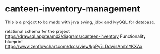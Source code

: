 # canteen-inventory-management
This is a project to be made with java swing, jdbc and MySQL for database.

relational schema for the project 
https://drawsql.app/teamd3/diagrams/canteen-inventory
Functionality blueprint
https://www.zenflowchart.com/docs/view/kpPy7LDdwjnAmb1YKXAx
